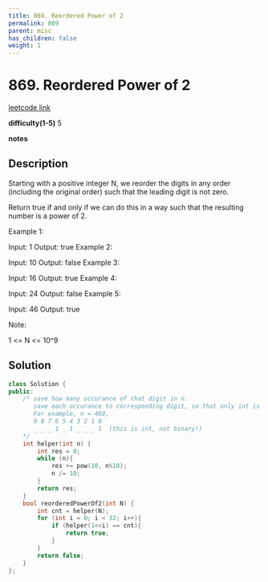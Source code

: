 ```yaml
---
title: 869. Reordered Power of 2
permalink: 869
parent: misc
has_children: false
weight: 1
---
```

# 869. Reordered Power of 2
[leetcode link](https://leetcode.com/problems/reordered-power-of-2/)

**difficulty(1-5)** 
5

**notes** 


## Description
Starting with a positive integer N, we reorder the digits in any order (including the original order) such that the leading digit is not zero.

Return true if and only if we can do this in a way such that the resulting number is a power of 2.

 

Example 1:

Input: 1
Output: true
Example 2:

Input: 10
Output: false
Example 3:

Input: 16
Output: true
Example 4:

Input: 24
Output: false
Example 5:

Input: 46
Output: true
 

Note:

1 <= N <= 10^9

## Solution

```c++
class Solution {
public:
    /* save how many occurance of that digit in n.
       save each occurance to corresponding digit, so that only int is needed.
       For example, n = 460, 
       9 8 7 6 5 4 3 2 1 0
       _ _ _ 1 _ 1 _ _ _ 1  (this is int, not binary!)
    */
    int helper(int n) {
        int res = 0;
        while (n){
            res += pow(10, n%10);
            n /= 10;
        }
        return res;
    }
    bool reorderedPowerOf2(int N) {
        int cnt = helper(N);
        for (int i = 0; i < 32; i++){
            if (helper(1<<i) == cnt){
                return true;
            }
        }
        return false;
    }
};
``` 



